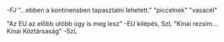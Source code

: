 *-FJ*
"...ebben a kontinensben tapasztalni lehetett."
"piccelnek"
"vasacél"










"Az EU az előbb utóbb úgy is meg lesz" -EU kilépés, SzL
"Kínai rezsim... Kínai Köztársaság" -SzL
